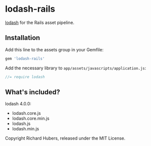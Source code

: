 # lodash-rails

[lodash](http://lodash.com/) for the Rails asset pipeline.

## Installation

Add this line to the assets group in your Gemfile:

```ruby
gem 'lodash-rails'
```

Add the necessary library to `app/assets/javascripts/application.js`:

```js
//= require lodash
```

## What's included?

lodash 4.0.0:

* lodash.core.js
* lodash.core.min.js
* lodash.js
* lodash.min.js

Copyright Richard Hubers, released under the MIT License.
